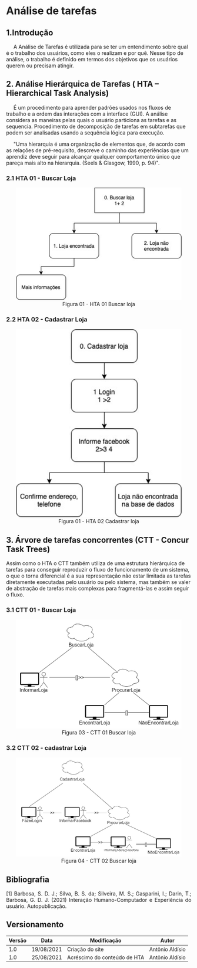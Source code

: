 # Análise de tarefas

## 1.Introdução
<p style="text-indent: 20px; align = "justify">
A Análise de Tarefas é utilizada para se ter um entendimento sobre qual é o trabalho dos usuários, como eles o realizam e por quê. Nesse tipo de análise, o trabalho é definido em termos dos objetivos que os usuários querem ou precisam atingir.
</p>

## 2. Análise Hierárquica de Tarefas ( HTA – Hierarchical Task Analysis)

<p style="text-indent: 20px; align = "justify">
É um procedimento para aprender padrões usados nos fluxos de trabalho e
a ordem das interações com a interface (GUI). A análise considera as
maneiras pelas quais o usuário particiona as tarefas e as sequencia.
Procedimento de decomposição de tarefas em subtarefas que podem ser
analisadas usando a sequência lógica para execução.
</p>


<p style="text-indent: 20px; align = "justify">
"Uma hierarquia é uma organização de elementos que, de acordo com as
relações de pré-requisito, descreve o caminho das experiências que um
aprendiz deve seguir para alcançar qualquer comportamento único que
pareça mais alto na hierarquia. (Seels & Glasgow, 1990, p. 94)".
</p>


### 2.1 HTA 01 - Buscar Loja
<center>

<img width="450x"  src="../../assets/imgs/HTA01.jpeg" alt="disponibildiade">
<figcaption>Figura 01 - HTA 01 Buscar loja </figcaption>

</center>

### 2.2 HTA 02 - Cadastrar Loja

<center>                                                                                                                                            

<img width="450x"  src="../../assets/imgs/HTA02.jpeg" alt="disponibildiade">
<figcaption>Figura 01 - HTA 02 Cadastrar loja </figcaption>
                                                                           
</center>

## 3. Árvore de tarefas concorrentes (CTT - Concur Task Trees) 
<p stryle="text-indent: 20px; align="justify">
Assim como o HTA o CTT também utiliza de uma estrutura hierárquica de tarefas 
para conseguir reproduzir o fluxo de funcionamento de um sistema, o que o torna
diferencial é a sua representação não estar limitada as tarefas diretamente
executadas pelo usuário ou pelo sistema, mas também se valer de abstração de
tarefas mais complexas para fragmentá-las e assim seguir o fluxo.
</p>

### 3.1 CTT 01 - Buscar Loja
<center>

<img width="450px" src="../../assets/imgs/CTT01.png" alt="CTT01">
<figcaption>Figura 03 - CTT 01 Buscar loja </figcaption>
  
</center>

### 3.2 CTT 02 - cadastrar Loja
<center>

<img width="450px" src="../../assets/imgs/CTT02.png" alt="CTT02">
<figcaption>Figura 04 - CTT 02 Buscar loja </figcaption>
  
</center>

## Bibliografia <a id="Bibliografia"></a>
<p align = "justify"> [1] Barbosa, S. D. J.; Silva, B. S. da; Silveira, M. S.; Gasparini, I.; Darin, T.; Barbosa, G. D. J. (2021) Interação Humano-Computador e Experiência do usuário. Autopublicação. </p>


## Versionamento

<center>

| Versão | Data | Modificação | Autor |
|--|--|--|--|
| 1.0 | 19/08/2021 | Criação do site | Antônio Aldísio |
| 1.0 | 25/08/2021 | Acréscimo do conteúdo de HTA | Antônio Aldísio |


</center>
